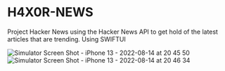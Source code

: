 # H4X0R-NEWS
Project Hacker News using the Hacker News API to get hold of the latest articles that are trending.
Using SWIFTUI 

![Simulator Screen Shot - iPhone 13 - 2022-08-14 at 20 45 50](https://user-images.githubusercontent.com/98054898/184549605-7dfed012-6c9e-4d51-801f-e02c647e71b8.png)
![Simulator Screen Shot - iPhone 13 - 2022-08-14 at 20 46 34](https://user-images.githubusercontent.com/98054898/184549603-1f068536-7303-427b-8f6a-3dfc5c9b6197.png)

